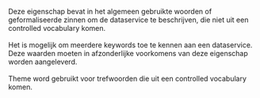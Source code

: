 Deze eigenschap bevat in het algemeen gebruikte woorden of geformaliseerde zinnen om de dataservice te beschrijven, die niet uit een controlled vocabulary komen.
<br/>
<br/>
Het is mogelijk om meerdere keywords toe te kennen aan een dataservice. Deze waarden moeten in afzonderlijke voorkomens van deze eigenschap worden aangeleverd.
<br/>
<br/>
Theme word gebruikt voor trefwoorden die uit een controlled vocabulary komen.
